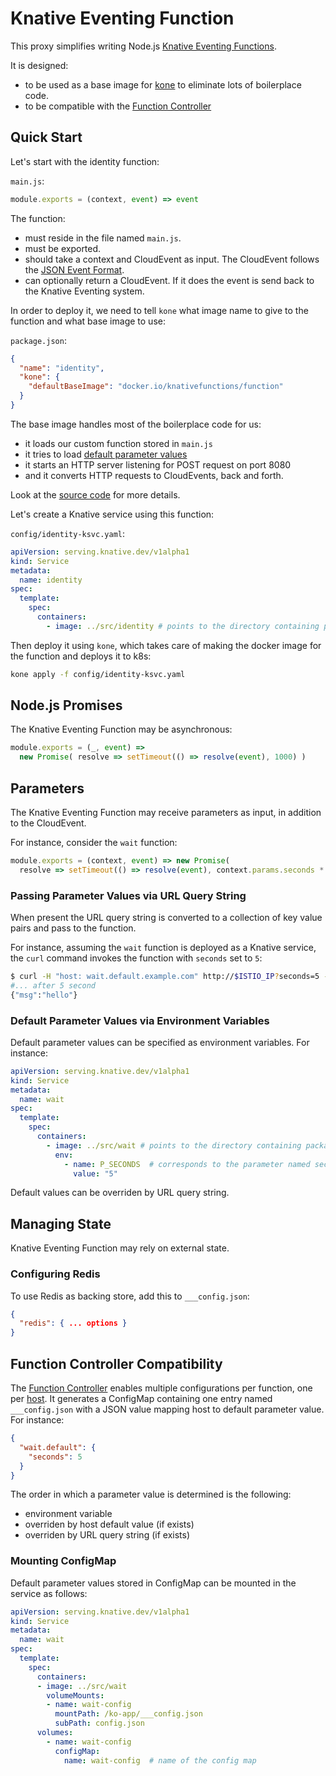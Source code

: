 # Knative Eventing Function

This proxy simplifies writing Node.js [Knative Eventing Functions](https://github.com/knative/eventing/blob/master/docs/spec/interfaces.md#callable).

It is designed:
- to be used as a base image for [kone](https://github.com/ibm/kone) to eliminate lots of boilerplace code.
- to be compatible with the [Function Controller](https://github.com/lionelvillard/knative-functions-controller)

## Quick Start

Let's start with the identity function:

`main.js`:

```js
module.exports = (context, event) => event
```

The function:
- must reside in the file named `main.js`.
- must be exported.
- should take a context and CloudEvent as input. The CloudEvent follows the [JSON Event Format](https://github.com/cloudevents/spec/blob/v1.0/json-format.md#json-event-format-for-cloudevents---version-10).
-  can optionally return a CloudEvent. If it does the event is send back to the Knative Eventing system.

In order to deploy it, we need to tell `kone` what image name to give to the function and what base image to use:

`package.json`:

```json
{
  "name": "identity",
  "kone": {
    "defaultBaseImage": "docker.io/knativefunctions/function"
  }
}
```

The base image handles most of the boilerplace code for us:
- it loads our custom function stored in `main.js`
- it tries to load [default parameter values](#default_parameter_value)
- it starts an HTTP server listening for POST request on port 8080
- and it converts HTTP requests to CloudEvents, back and forth.

Look at the [source code](../../src/function) for more details.

Let's create a Knative service using this function:

`config/identity-ksvc.yaml`:

```yaml
apiVersion: serving.knative.dev/v1alpha1
kind: Service
metadata:
  name: identity
spec:
  template:
    spec:
      containers:
        - image: ../src/identity # points to the directory containing package.json
```

Then deploy it using `kone`, which takes care of making the docker image for the function and  deploys it to k8s:

```sh
kone apply -f config/identity-ksvc.yaml
```

## Node.js Promises

The Knative Eventing Function may be asynchronous:

```js
module.exports = (_, event) =>
  new Promise( resolve => setTimeout(() => resolve(event), 1000) )
```

## Parameters

The Knative Eventing Function may receive parameters as input, in addition to the CloudEvent.

For instance, consider the `wait` function:

```js
module.exports = (context, event) => new Promise(
  resolve => setTimeout(() => resolve(event), context.params.seconds * 1000) )
```

### Passing Parameter Values via URL Query String

When present the URL query string is converted to a collection of key value pairs and pass to the function.

For instance, assuming the `wait` function is deployed as a Knative service, the `curl` command invokes the function
with `seconds` set to `5`:

```sh
$ curl -H "host: wait.default.example.com" http://$ISTIO_IP?seconds=5 -d '{"msg": "hello"}'
#... after 5 second
{"msg":"hello"}
```

### Default Parameter Values via Environment Variables

Default parameter values can be specified as environment variables. For instance:

```yaml
apiVersion: serving.knative.dev/v1alpha1
kind: Service
metadata:
  name: wait
spec:
  template:
    spec:
      containers:
        - image: ../src/wait # points to the directory containing package.json
          env:
            - name: P_SECONDS  # corresponds to the parameter named seconds
              value: "5"
```

Default values can be overriden by URL query string.

## Managing State

Knative Eventing Function may rely on external state.

### Configuring Redis

To use Redis as backing store, add this to `___config.json`:

```json
{
  "redis": { ... options }
}
```

## Function Controller Compatibility

The [Function Controller](https://github.com/lionelvillard/knative-functions-controller) enables multiple configurations per
function, one per [host](https://developer.mozilla.org/en-US/docs/Web/HTTP/Headers/Host). It generates a ConfigMap containing one
entry named `___config.json` with a JSON value mapping host to default parameter value. For instance:

```json
{
  "wait.default": {
    "seconds": 5
  }
}
```

The order in which a parameter value is determined is the following:
- environment variable
- overriden by host default value (if exists)
- overriden by URL query string (if exists)


### Mounting ConfigMap

Default parameter values stored in ConfigMap can be mounted in the service as follows:

```yaml
apiVersion: serving.knative.dev/v1alpha1
kind: Service
metadata:
  name: wait
spec:
  template:
    spec:
      containers:
      - image: ../src/wait
        volumeMounts:
        - name: wait-config
          mountPath: /ko-app/___config.json
          subPath: config.json
      volumes:
        - name: wait-config
          configMap:
            name: wait-config  # name of the config map
```





